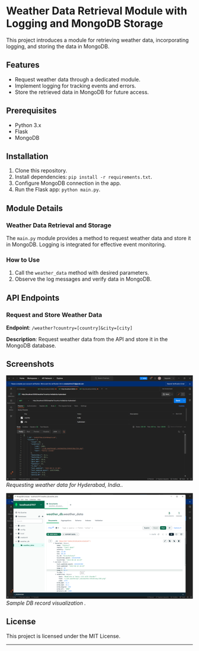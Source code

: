 # Weather Data Retrieval Module with Logging and MongoDB Storage

This project introduces a module for retrieving weather data, incorporating logging, and storing the data in MongoDB.

## Features

- Request weather data through a dedicated module.
- Implement logging for tracking events and errors.
- Store the retrieved data in MongoDB for future access.

## Prerequisites

- Python 3.x
- Flask
- MongoDB

## Installation

1. Clone this repository.
2. Install dependencies: `pip install -r requirements.txt`.
3. Configure MongoDB connection in the app.
4. Run the Flask app: `python main.py`.

## Module Details

### Weather Data Retrieval and Storage

The `main.py` module provides a method to request weather data and store it in MongoDB. Logging is integrated for effective event monitoring.

### How to Use

1. Call the `weather_data` method with desired parameters.
2. Observe the log messages and verify data in MongoDB.

## API Endpoints

### Request and Store Weather Data

**Endpoint**: `/weather?country=[country]&city=[city]`

**Description**: Request weather data from the API and store it in the MongoDB database.

## Screenshots

![Screenshot 1](/Assignment_3/output/Weather%20API%20request%20%20call.png)
*Requesting weather data for Hyderabad, India..*

![Screenshot 2](/Assignment_3/output/sample%20record%20visualization.png)
*Sample DB record visualization .*

## License

This project is licensed under the MIT License.

---
